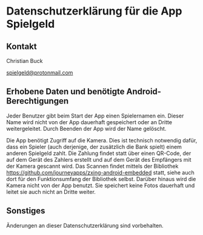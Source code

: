 # Datenschutzerklärung für die App Spielgeld

## Kontakt

Christian Buck

spielgeld@protonmail.com

## Erhobene Daten und benötigte Android-Berechtigungen

Jeder Benutzer gibt beim Start der App einen Spielernamen ein. Dieser Name wird nicht von der App dauerhaft gespeichert oder an Dritte weitergeleitet. Durch Beenden der App wird der Name gelöscht.

Die App benötigt Zugriff auf die Kamera. Dies ist technisch notwendig dafür, dass ein Spieler (auch derjenige, der zusätzlich die Bank spielt) einem anderen Spielgeld zahlt. Die Zahlung findet statt über einen QR-Code, der auf dem Gerät des Zahlers erstellt und auf dem Gerät des Empfängers mit der Kamera gescannt wird.
Das Scannen findet mittels der Bibliothek <https://github.com/journeyapps/zxing-android-embedded> statt, siehe auch dort für den Funktionsumfang der Bibliothek selbst. Darüber hinaus wird die Kamera nicht von der App benutzt. Sie speichert keine Fotos dauerhaft und leitet sie auch nicht an Dritte weiter.

## Sonstiges

Änderungen an dieser Datenschutzerklärung sind vorbehalten.
